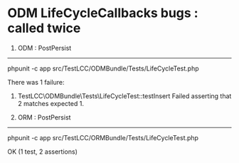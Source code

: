 ODM LifeCycleCallbacks bugs : called twice
========================


1) ODM : PostPersist
----------------------------------

phpunit -c app src/TestLCC/ODMBundle/Tests/LifeCycleTest.php

There was 1 failure:

1) TestLCC\ODMBundle\Tests\LifeCycleTest::testInsert
Failed asserting that 2 matches expected 1.



2) ORM : PostPersist
-------------------------------------

phpunit -c app src/TestLCC/ORMBundle/Tests/LifeCycleTest.php

OK (1 test, 2 assertions)
